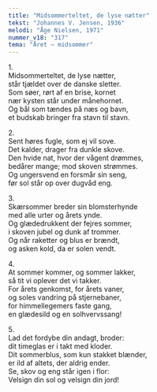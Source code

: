 ```yaml
---
title: "Midsommerteltet, de lyse nætter"
tekst: "Johannes V. Jensen, 1936"
melodi: "Åge Nielsen, 1971"
nummer_v18: "317"
tema: "Året – midsommer"
---
```


1\.\
Midsommerteltet, de lyse nætter,\
står tjældet over de danske sletter.\
Som søer, rørt af en brise, kornet\
nær kysten står under månehornet.\
Og bål som tændes på næs og bavn,\
et budskab bringer fra stavn til stavn.

2\.\
Sent høres fugle, som ej vil sove.\
Det kalder, drager fra dunkle skove.\
Den hvide nat, hvor der vågent drømmes,\
bedårer mange; mod skoven strømmes.\
Og ungersvend en forsmår sin seng,\
før sol står op over dugvåd eng.

3\.\
Skærsommer breder sin blomsterhynde\
med alle urter og årets ynde.\
Og glædedrukkent der fejres sommer,\
i skoven jubel og dunk af trommer.\
Og når raketter og blus er brændt,\
og asken kold, da er solen vendt.

4\.\
At sommer kommer, og sommer lakker,\
så tit vi oplever det vi takker.\
For årets genkomst, for årets vaner,\
og soles vandring på stjernebaner,\
for himmellegemers faste gang,\
en glædesild og en solhvervssang!

5\.\
Lad det fordybe din andagt, broder:\
dit timeglas er i takt med kloder.\
Dit sommerblus, som kun stakket blænder,\
er ild af altets, der aldrig ender.\
Se, skov og eng står igen i flor:\
Velsign din sol og velsign din jord!